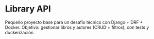 # Library API
Pequeño proyecto base para un desafío técnico con Django + DRF + Docker.
Objetivo: gestionar libros y autores (CRUD + filtros), con tests y dockerización.
